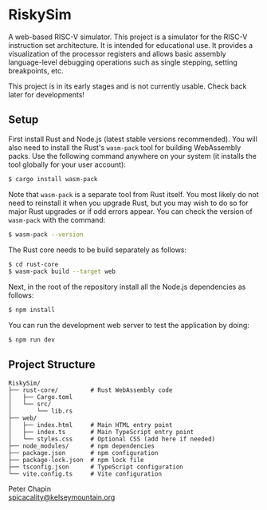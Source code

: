 
RiskySim
========

A web-based RISC-V simulator. This project is a simulator for the RISC-V instruction set
architecture. It is intended for educational use. It provides a visualization of the processor
registers and allows basic assembly language-level debugging operations such as single stepping,
setting breakpoints, etc.

This project is in its early stages and is not currently usable. Check back later for
developments!

## Setup

First install Rust and Node.js (latest stable versions recommended). You will also need to
install the Rust's `wasm-pack` tool for building WebAssembly packs. Use the following command
anywhere on your system (it installs the tool globally for your user account):

```bash
$ cargo install wasm-pack
```

Note that `wasm-pack` is a separate tool from Rust itself. You most likely do not need to
reinstall it when you upgrade Rust, but you may wish to do so for major Rust upgrades or if odd
errors appear. You can check the version of `wasm-pack` with the command:

```bash
$ wasm-pack --version
```

The Rust core needs to be build separately as follows:

```bash
$ cd rust-core
$ wasm-pack build --target web
```

Next, in the root of the repository install all the Node.js dependencies as follows:

```bash
$ npm install
```

You can run the development web server to test the application by doing:

```bash
$ npm run dev
```

## Project Structure

```
RiskySim/
├── rust-core/         # Rust WebAssembly code
│   ├── Cargo.toml
│   └── src/
│       └── lib.rs
├── web/
│   ├── index.html     # Main HTML entry point
│   ├── index.ts       # Main TypeScript entry point
│   └── styles.css     # Optional CSS (add here if needed)
├── node_modules/      # npm dependencies
├── package.json       # npm configuration
├── package-lock.json  # npm lock file
├── tsconfig.json      # TypeScript configuration
└── vite.config.ts     # Vite configuration
```


Peter Chapin  
spicacality@kelseymountain.org  

